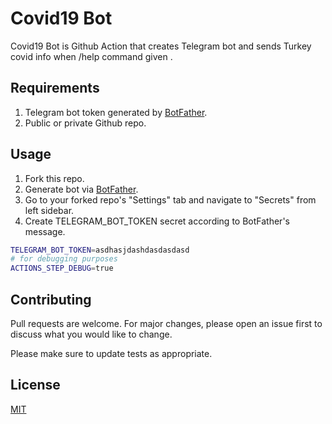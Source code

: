 # Covid19 Bot

Covid19 Bot is Github Action that creates Telegram bot and sends Turkey covid info when /help command given .


## Requirements

1. Telegram bot token generated by [BotFather](https://t.me/botfather).
2. Public or private Github repo.

## Usage

1. Fork this repo.
2. Generate bot via [BotFather](https://t.me/botfather).
3. Go to your forked repo's "Settings" tab and navigate to "Secrets" from left sidebar.
4. Create TELEGRAM_BOT_TOKEN secret according to BotFather's message.

```bash
TELEGRAM_BOT_TOKEN=asdhasjdashdasdasdasd
# for debugging purposes
ACTIONS_STEP_DEBUG=true
```

## Contributing

Pull requests are welcome. For major changes, please open an issue first to discuss what you would like to change.

Please make sure to update tests as appropriate.

## License

[MIT](https://choosealicense.com/licenses/mit/)
